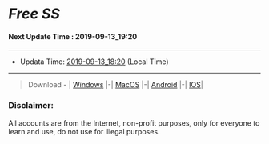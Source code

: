 
# *Free SS*

#### Next Update Time : 2019-09-13_19:20

---
* Updata Time: [2019-09-13_18:20](https://github.com/Geek-007/free-SS/blob/master/2019-09-13_18:20_FreeSS.txt) (Local Time)
---

> Download - | [Windows](https://github.com/shadowsocks/shadowsocks-windows/releases) |-| [MacOS](https://github.com/shadowsocks/shadowsocks-iOS/releases) |-| [Android](https://github.com/shadowsocks/shadowsocks-android/releases) |-| [IOS](https://itunes.apple.com/us/)|

### Disclaimer:
All accounts are from the Internet, non-profit purposes, only for everyone to learn and use, do not use for illegal purposes.
<br>
